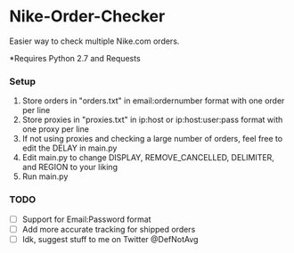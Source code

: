 # Nike-Order-Checker

Easier way to check multiple Nike.com orders.

*Requires Python 2.7 and Requests

### Setup

1. Store orders in "orders.txt" in email:ordernumber format with one order per line
2. Store proxies in "proxies.txt" in ip:host or ip:host:user:pass format with one proxy per line
3. If not using proxies and checking a large number of orders, feel free to edit the DELAY in main.py
4. Edit main.py to change DISPLAY, REMOVE_CANCELLED, DELIMITER, and REGION to your liking
5. Run main.py

### TODO

- [ ] Support for Email:Password format
- [ ] Add more accurate tracking for shipped orders
- [ ] Idk, suggest stuff to me on Twitter @DefNotAvg